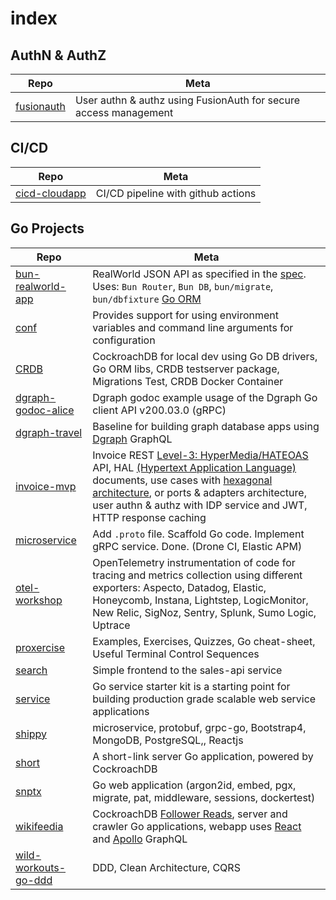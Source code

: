 # index

##  AuthN & AuthZ
| Repo | Meta |
|---|---|
| [fusionauth](https://github.com/tullo/fusionauth) | User authn & authz using FusionAuth for secure access management |

## CI/CD
| Repo | Meta |
|---|---|
| [cicd-cloudapp](https://github.com/tullo/cicd-cloudapp) | CI/CD pipeline with github actions |


## Go Projects
| Repo | Meta |
|---|---|
| [bun-realworld-app](https://github.com/tullo/bun-realworld-app) | RealWorld JSON API as specified in the [spec](https://github.com/gothinkster/realworld). Uses: `Bun Router`, `Bun DB`, `bun/migrate`, `bun/dbfixture` [Go ORM](https://bun.uptrace.dev/) |
| [conf](https://github.com/tullo/conf) | Provides support for using environment variables and command line arguments for configuration |
| [CRDB](https://github.com/tullo/crdb) | CockroachDB for local dev using Go DB drivers, Go ORM libs, CRDB testserver package, Migrations Test, CRDB Docker Container |
| [dgraph-godoc-alice](https://github.com/tullo/dgraph-godoc-alice) | Dgraph godoc example usage of the Dgraph Go client API v200.03.0 (gRPC) |
| [dgraph-travel](https://github.com/tullo/dgraph-travel) | Baseline for building graph database apps using [Dgraph](https://dgraph.io/) GraphQL |
| [invoice-mvp](https://github.com/tullo/invoice-mvp) | Invoice REST [Level-3: HyperMedia/HATEOAS](https://devopedia.org/richardson-maturity-model) API, HAL [(Hypertext Application Language)](https://stateless.group/hal_specification.html) documents, use cases with [hexagonal architecture](https://blog.cleancoder.com/uncle-bob/2012/08/13/the-clean-architecture.html), or ports & adapters architecture, user authn & authz with IDP service and JWT, HTTP response caching |
| [microservice](https://github.com/tullo/microservice) | Add `.proto` file. Scaffold Go code. Implement gRPC service. Done. (Drone CI, Elastic APM) |
| [otel-workshop](https://github.com/tullo/otel-workshop) | OpenTelemetry instrumentation of code for tracing and metrics collection using different exporters: Aspecto, Datadog, Elastic, Honeycomb, Instana, Lightstep, LogicMonitor, New Relic, SigNoz, Sentry, Splunk, Sumo Logic, Uptrace |
| [proxercise](https://github.com/tullo/proxercise/tree/main/go) | Examples, Exercises, Quizzes, Go cheat-sheet, Useful Terminal Control Sequences |
| [search](https://github.com/tullo/search) | Simple frontend to the sales-api service |
| [service](https://github.com/tullo/service) | Go service starter kit is a starting point for building production grade scalable web service applications |
| [shippy](https://github.com/tullo/shippy) | microservice, protobuf, grpc-go, Bootstrap4, MongoDB, PostgreSQL,, Reactjs |
| [short](https://github.com/tullo/short) | A short-link server Go application, powered by CockroachDB |
| [snptx](https://github.com/tullo/snptx) | Go web application (argon2id, embed, pgx, migrate, pat, middleware, sessions, dockertest) |
| [wikifeedia](https://github.com/tullo/wikifeedia) | CockroachDB [Follower Reads](https://www.cockroachlabs.com/docs/stable/topology-follower-reads.html), server and crawler Go applications, webapp uses [React](https://reactjs.org/) and [Apollo](https://www.apollographql.com/) GraphQL |
| [wild-workouts-go-ddd](https://github.com/tullo/wild-workouts-go-ddd-example) | DDD, Clean Architecture, CQRS |

